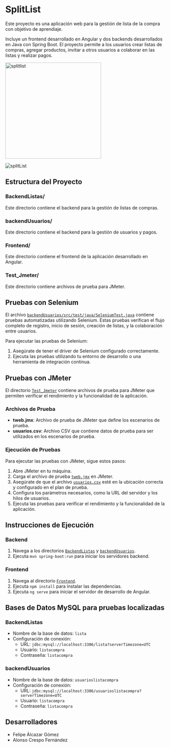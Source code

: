 # SplitList

Este proyecto es una aplicación web para la gestión de lista de la compra con objetivo de aprendiaje.

Incluye un frontend desarrollado en Angular y dos backends desarrollados en Java con Spring Boot. El proyecto permite a los usuarios crear listas de compras, agregar productos, invitar a otros usuarios a colaborar en las listas y realizar pagos.

<img width="300" height="300" alt="splitlist" src="https://github.com/user-attachments/assets/f5cf94bc-baf5-4cf8-8063-7140ab07cf31" />
<br>

![splitList](https://github.com/user-attachments/assets/104f88dd-35ce-4c0c-bd87-b73398d412e3)

## Estructura del Proyecto

### BackendListas/
Este directorio contiene el backend para la gestión de listas de compras.

### backendUsuarios/
Este directorio contiene el backend para la gestión de usuarios y pagos.

### Frontend/
Este directorio contiene el frontend de la aplicación desarrollado en Angular.

### Test_Jmeter/
Este directorio contiene archivos de prueba para JMeter.

## Pruebas con Selenium

El archivo [`backendUsuarios/src/test/java/SeleniumTest.java`](backendUsuarios/src/test/java/SeleniumTest.java) contiene pruebas automatizadas utilizando Selenium. Estas pruebas verifican el flujo completo de registro, inicio de sesión, creación de listas, y la colaboración entre usuarios.

Para ejecutar las pruebas de Selenium:
1. Asegúrate de tener el driver de Selenium configurado correctamente.
2. Ejecuta las pruebas utilizando tu entorno de desarrollo o una herramienta de integración continua.

## Pruebas con JMeter

El directorio [`Test_Jmeter`](Test_Jmeter) contiene archivos de prueba para JMeter que permiten verificar el rendimiento y la funcionalidad de la aplicación.

### Archivos de Prueba

- **tweb.jmx**: Archivo de prueba de JMeter que define los escenarios de prueba.
- **usuarios.csv**: Archivo CSV que contiene datos de prueba para ser utilizados en los escenarios de prueba.

### Ejecución de Pruebas

Para ejecutar las pruebas con JMeter, sigue estos pasos:

1. Abre JMeter en tu máquina.
2. Carga el archivo de prueba [`tweb.jmx`](Test_Jmeter/tweb.jmx) en JMeter.
3. Asegúrate de que el archivo [`usuarios.csv`](Test_Jmeter/usuarios.csv) esté en la ubicación correcta y configurado en el plan de prueba.
4. Configura los parámetros necesarios, como la URL del servidor y los hilos de usuarios.
5. Ejecuta las pruebas para verificar el rendimiento y la funcionalidad de la aplicación.

## Instrucciones de Ejecución

### Backend
1. Navega a los directorios [`BackendListas`](BackendListas) y [`backendUsuarios`](backendUsuarios).
2. Ejecuta `mvn spring-boot:run` para iniciar los servidores backend.

### Frontend
1. Navega al directorio [`Frontend`](Frontend).
2. Ejecuta `npm install` para instalar las dependencias.
3. Ejecuta `ng serve` para iniciar el servidor de desarrollo de Angular.

## Bases de Datos MySQL para pruebas localizadas

### BackendListas
- Nombre de la base de datos: `lista`
- Configuración de conexión: 
  - URL: `jdbc:mysql://localhost:3306/lista?serverTimezone=UTC`
  - Usuario: `listacompra`
  - Contraseña: `listacompra`

### backendUsuarios
- Nombre de la base de datos: `usuarioslistacompra`
- Configuración de conexión: 
  - URL: `jdbc:mysql://localhost:3306/usuarioslistacompra?serverTimezone=UTC`
  - Usuario: `listacompra`
  - Contraseña: `listacompra`

## Desarrolladores

- Felipe Álcazar Gómez
- Alonso Crespo Fernández
